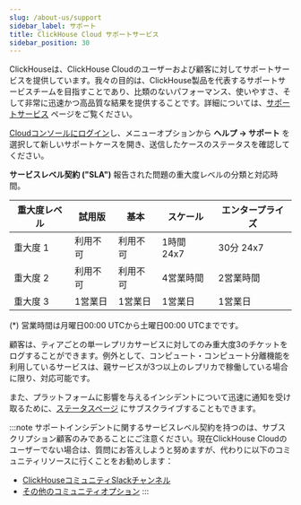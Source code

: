 ```yaml
---
slug: /about-us/support
sidebar_label: サポート
title: ClickHouse Cloud サポートサービス
sidebar_position: 30
---
```


ClickHouseは、ClickHouse Cloudのユーザーおよび顧客に対してサポートサービスを提供しています。我々の目的は、ClickHouse製品を代表するサポートサービスチームを目指すことであり、比類のないパフォーマンス、使いやすさ、そして非常に迅速かつ高品質な結果を提供することです。詳細については、[サポートサービス](https://clickhouse.com/support/program/) ページをご覧ください。

[Cloudコンソールにログイン](https://console.clickhouse.cloud/support)し、メニューオプションから **ヘルプ -> サポート** を選択して新しいサポートケースを開き、送信したケースのステータスを確認してください。

**サービスレベル契約 ("SLA")**
報告された問題の重大度レベルの分類と対応時間。

| 重大度レベル   | 試用版                | 基本                     | スケール                   | エンタープライズ                                                                         |
|----------------|-----------------------|--------------------------|----------------------------|------------------------------------------------------------------------------------------|
| 重大度 1       | 利用不可              | 利用不可                 | 1時間 24x7                | 30分 24x7                                                                                |
| 重大度 2       | 利用不可              | 利用不可                 | 4営業時間                 | 2営業時間                                                                                |
| 重大度 3       | 1営業日              | 1営業日                 | 1営業日                   | 1営業日                                                                                  |

(*) 営業時間は月曜日00:00 UTCから土曜日00:00 UTCまでです。

顧客は、ティアごとの単一レプリカサービスに対してのみ重大度3のチケットをログすることができます。例外として、コンピュート・コンピュート分離機能を利用しているサービスは、親サービスが3つ以上のレプリカで稼働している場合に限り、対応可能です。

また、プラットフォームに影響を与えるインシデントについて迅速に通知を受け取るために、[ステータスページ](https://status.clickhouse.com) にサブスクライブすることもできます。

:::note
サポートインシデントに関するサービスレベル契約を持つのは、サブスクリプション顧客のみであることにご注意ください。現在ClickHouse Cloudのユーザーでない場合は、質問にお答えしようと努めますが、代わりに以下のコミュニティリソースに行くことをお勧めします：

- [ClickHouseコミュニティSlackチャンネル](https://clickhouse.com/slack)
- [その他のコミュニティオプション](https://github.com/ClickHouse/ClickHouse/blob/master/README.md#useful-links)
:::

